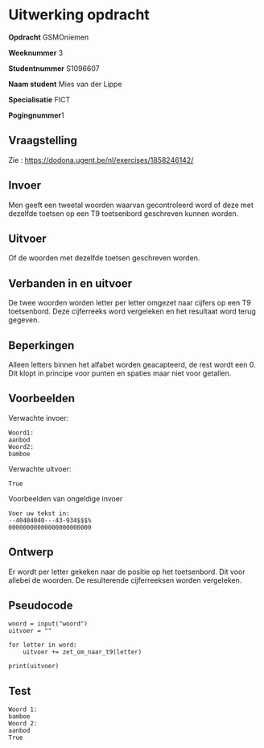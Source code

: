 # Uitwerking opdracht
**Opdracht** GSMOniemen

**Weeknummer** 3

**Studentnummer** S1096607

**Naam student** Mies van der Lippe

**Specialisatie** FICT

**Pogingnummer**1

## Vraagstelling
Zie : https://dodona.ugent.be/nl/exercises/1858246142/

## Invoer
Men geeft een tweetal woorden waarvan gecontroleerd word of deze met dezelfde 
toetsen op een T9 toetsenbord geschreven kunnen worden.  

## Uitvoer
Of de woorden met dezelfde toetsen geschreven worden. 

## Verbanden in en uitvoer
De twee woorden worden letter per letter omgezet naar cijfers op een T9 
toetsenbord. Deze cijferreeks word vergeleken en het resultaat word terug 
gegeven.   

## Beperkingen
Alleen letters binnen het alfabet worden geacapteerd, de rest wordt een 0. Dit
klopt in principe voor punten en spaties maar niet voor getallen.  

## Voorbeelden
Verwachte invoer:
```
Woord1: 
aanbod
Woord2:
bamboe
```
Verwachte uitvoer:
```
True
```
Voorbeelden van ongeldige invoer
```
Voer uw tekst in:
--40404040---43-934$$$%
00000000000000000000000
```

## Ontwerp
Er wordt per letter gekeken naar de positie op het toetsenbord. Dit voor allebei
de woorden. De resulterende cijferreeksen worden vergeleken.     

## Pseudocode
```
woord = input("woord")
uitvoer = ""

for letter in word: 
    uitvoer += zet_om_naar_t9(letter)
    
print(uitvoer)

```

## Test
```
Woord 1:
bamboe
Woord 2:
aanbod
True
```